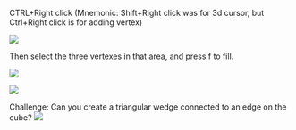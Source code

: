 
CTRL+Right click
(Mnemonic: Shift+Right click was for 3d cursor, but Ctrl+Right click is for adding vertex)

![](https://i.imgur.com/DIaUwrz.png)

Then select the three vertexes in that area, and press f to fill.

![](https://i.imgur.com/8FqFoOA.png)


![](https://i.imgur.com/XV3N5cC.png)


Challenge:
Can you create a triangular wedge connected to an edge on the cube?
![](https://i.imgur.com/6zpb3sR.png)
